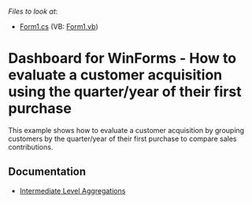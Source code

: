 <!-- default file list -->
*Files to look at*:

* [Form1.cs](./CS/Dashboard_AggrCohortAnalysis/Form1.cs) (VB: [Form1.vb](./VB/Dashboard_AggrCohortAnalysis/Form1.vb))
<!-- default file list end -->

# Dashboard for WinForms - How to evaluate a customer acquisition using the quarter/year of their first purchase

This example shows how to evaluate a customer acquisition by grouping customers by the quarter/year of their first purchase to compare sales contributions.

## Documentation

- [Intermediate Level Aggregations](https://documentation.devexpress.com/#Dashboard/CustomDocument115870)
